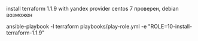 install terraform 1.1.9 with yandex provider
centos 7 проверен, debian возможен

ansible-playbook -l terraform playbooks/play-role.yml -e "ROLE=10-install-terraform-1.1.9"